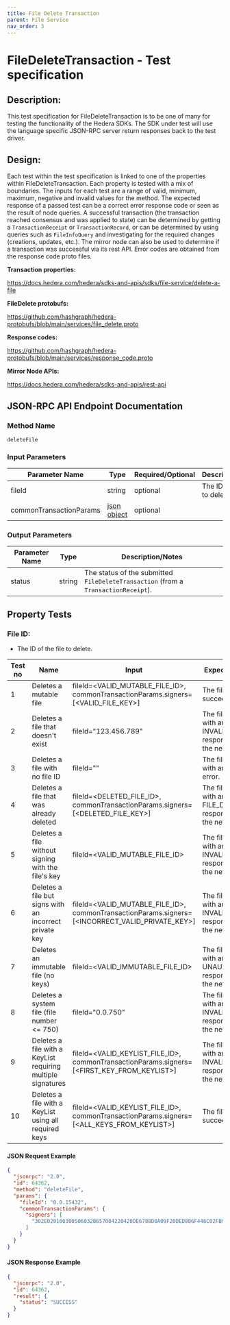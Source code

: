 ```yaml
---
title: File Delete Transaction
parent: File Service
nav_order: 3
---
```

# FileDeleteTransaction - Test specification

## Description:
This test specification for FileDeleteTransaction is to be one of many for testing the functionality of the Hedera SDKs. The SDK under test will use the language specific JSON-RPC server return responses back to the test driver.

## Design:
Each test within the test specification is linked to one of the properties within FileDeleteTransaction. Each property is tested with a mix of boundaries. The inputs for each test are a range of valid, minimum, maximum, negative and invalid values for the method. The expected response of a passed test can be a correct error response code or seen as the result of node queries. A successful transaction (the transaction reached consensus and was applied to state) can be determined by getting a `TransactionReceipt` or `TransactionRecord`, or can be determined by using queries such as `FileInfoQuery` and investigating for the required changes (creations, updates, etc.). The mirror node can also be used to determine if a transaction was successful via its rest API. Error codes are obtained from the response code proto files.

**Transaction properties:**

https://docs.hedera.com/hedera/sdks-and-apis/sdks/file-service/delete-a-file

**FileDelete protobufs:**

https://github.com/hashgraph/hedera-protobufs/blob/main/services/file_delete.proto

**Response codes:**

https://github.com/hashgraph/hedera-protobufs/blob/main/services/response_code.proto

**Mirror Node APIs:**

https://docs.hedera.com/hedera/sdks-and-apis/rest-api

## JSON-RPC API Endpoint Documentation

### Method Name

`deleteFile`

### Input Parameters

| Parameter Name          | Type                                                    | Required/Optional | Description/Notes              |
|-------------------------|---------------------------------------------------------|-------------------|--------------------------------|
| fileId                  | string                                                  | optional          | The ID of the file to delete.  |
| commonTransactionParams | [json object](../common/CommonTransactionParameters.md) | optional          |                                |

### Output Parameters

| Parameter Name | Type   | Description/Notes                                                                   |
|----------------|--------|-------------------------------------------------------------------------------------|
| status         | string | The status of the submitted `FileDeleteTransaction` (from a `TransactionReceipt`). |

## Property Tests

### **File ID:**

- The ID of the file to delete.

| Test no | Name                                                       | Input                                                                                               | Expected response                                                                   | Implemented (Y/N) |
|---------|------------------------------------------------------------|-----------------------------------------------------------------------------------------------------|-------------------------------------------------------------------------------------|-------------------|
| 1       | Deletes a mutable file                                     | fileId=<VALID_MUTABLE_FILE_ID>, commonTransactionParams.signers=[<VALID_FILE_KEY>]                 | The file deletion succeeds.                                                        | Y                 |
| 2       | Deletes a file that doesn't exist                          | fileId="123.456.789"                                                                                | The file deletion fails with an INVALID_FILE_ID response code from the network.    | Y                 |
| 3       | Deletes a file with no file ID                             | fileId=""                                                                                           | The file deletion fails with an SDK internal error.                                | Y                 |
| 4       | Deletes a file that was already deleted                    | fileId=<DELETED_FILE_ID>, commonTransactionParams.signers=[<DELETED_FILE_KEY>]                     | The file deletion fails with an FILE_DELETED response code from the network.       | Y                 |
| 5       | Deletes a file without signing with the file's key         | fileId=<VALID_MUTABLE_FILE_ID>                                                                      | The file deletion fails with an INVALID_SIGNATURE response code from the network.  | Y                 |
| 6       | Deletes a file but signs with an incorrect private key     | fileId=<VALID_MUTABLE_FILE_ID>, commonTransactionParams.signers=[<INCORRECT_VALID_PRIVATE_KEY>]    | The file deletion fails with an INVALID_SIGNATURE response code from the network.  | Y                 |
| 7       | Deletes an immutable file (no keys)                        | fileId=<VALID_IMMUTABLE_FILE_ID>                                                                    | The file deletion fails with an UNAUTHORIZED response code from the network.       | Y                 |
| 8       | Deletes a system file (file number <= 750)                 | fileId="0.0.750"                                                                                    | The file deletion fails with an INVALID_FILE_ID response code from the network.    | Y                 |
| 9       | Deletes a file with a KeyList requiring multiple signatures | fileId=<VALID_KEYLIST_FILE_ID>, commonTransactionParams.signers=[<FIRST_KEY_FROM_KEYLIST>]         | The file deletion fails with an INVALID_SIGNATURE response code from the network.  | Y                 |
| 10      | Deletes a file with a KeyList using all required keys      | fileId=<VALID_KEYLIST_FILE_ID>, commonTransactionParams.signers=[<ALL_KEYS_FROM_KEYLIST>]          | The file deletion succeeds.                                                        | Y                 |

#### JSON Request Example

```json
{
  "jsonrpc": "2.0",
  "id": 64362,
  "method": "deleteFile",
  "params": {
    "fileId": "0.0.15432",
    "commonTransactionParams": {
      "signers": [
        "302E020100300506032B657004220420DE6788D0A09F20DED806F446C02FB929D8CD8D17022374AFB3739A1D50BA72C8"
      ]
    }
  }
}
```

#### JSON Response Example

```json
{
  "jsonrpc": "2.0",
  "id": 64362,
  "result": {
    "status": "SUCCESS"
  }
}
```